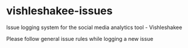 # vishleshakee-issues
Issue logging system for the social media analytics tool - Vishleshakee

Please follow general issue rules while logging a new issue
